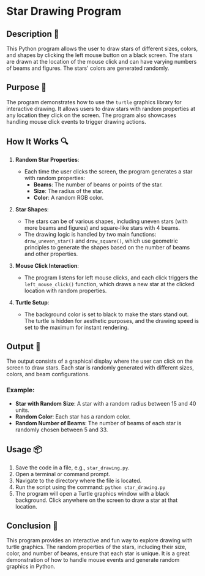 # Star Drawing Program

## Description 📝

This Python program allows the user to draw stars of different sizes, colors, and shapes by clicking the left mouse button on a black screen. The stars are drawn at the location of the mouse click and can have varying numbers of beams and figures. The stars' colors are generated randomly.

## Purpose 🎯

The program demonstrates how to use the `turtle` graphics library for interactive drawing. It allows users to draw stars with random properties at any location they click on the screen. The program also showcases handling mouse click events to trigger drawing actions.

## How It Works 🔍

1. **Random Star Properties**:

    - Each time the user clicks the screen, the program generates a star with random properties:
        - **Beams**: The number of beams or points of the star.
        - **Size**: The radius of the star.
        - **Color**: A random RGB color.

2. **Star Shapes**:

    - The stars can be of various shapes, including uneven stars (with more beams and figures) and square-like stars with 4 beams.
    - The drawing logic is handled by two main functions: `draw_uneven_star()` and `draw_square()`, which use geometric principles to generate the shapes based on the number of beams and other properties.

3. **Mouse Click Interaction**:

    - The program listens for left mouse clicks, and each click triggers the `left_mouse_click()` function, which draws a new star at the clicked location with random properties.

4. **Turtle Setup**:
    - The background color is set to black to make the stars stand out. The turtle is hidden for aesthetic purposes, and the drawing speed is set to the maximum for instant rendering.

## Output 📜

The output consists of a graphical display where the user can click on the screen to draw stars. Each star is randomly generated with different sizes, colors, and beam configurations.

### Example:

-   **Star with Random Size**: A star with a random radius between 15 and 40 units.
-   **Random Color**: Each star has a random color.
-   **Random Number of Beams**: The number of beams of each star is randomly chosen between 5 and 33.

## Usage 📦

1. Save the code in a file, e.g., `star_drawing.py`.
2. Open a terminal or command prompt.
3. Navigate to the directory where the file is located.
4. Run the script using the command:
   `python star_drawing.py`
5. The program will open a Turtle graphics window with a black background. Click anywhere on the screen to draw a star at that location.

## Conclusion 🚀

This program provides an interactive and fun way to explore drawing with turtle graphics. The random properties of the stars, including their size, color, and number of beams, ensure that each star is unique. It is a great demonstration of how to handle mouse events and generate random graphics in Python.
